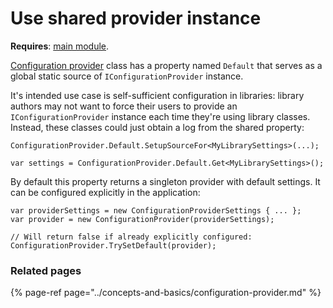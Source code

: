 # Use shared provider instance

**Requires**: [main module](../modules/configuration.md).

[Configuration provider](../concepts-and-basics/configuration-provider.md) class has a property named `Default` that serves as a global static source of `IConfigurationProvider` instance.

It's intended use case is self-sufficient configuration in libraries: library authors may not want to force their users to provide an `IConfigurationProvider` instance each time they're using library classes. Instead, these classes could just obtain a log from the shared property:

```text
ConfigurationProvider.Default.SetupSourceFor<MyLibrarySettings>(...);

var settings = ConfigurationProvider.Default.Get<MyLibrarySettings>();
```

By default this property returns a singleton provider with default settings. It can be configured explicitly in the application:

```text
var providerSettings = new ConfigurationProviderSettings { ... };
var provider = new ConfigurationProvider(providerSettings);

// Will return false if already explicitly configured:
ConfigurationProvider.TrySetDefault(provider);
```

### Related pages

{% page-ref page="../concepts-and-basics/configuration-provider.md" %}

